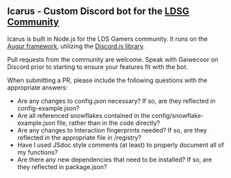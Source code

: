 ## Icarus - Custom Discord bot for the [LDSG Community](https://ldsgamers.com)

Icarus is built in Node.js for the LDS Gamers community. It runs on the [Augur framework](https://github.com/Gaiwecoor/augurbot), utilizing the [Discord.js library](https://discord.js.org/).

Pull requests from the community are welcome. Speak with Gaiwecoor on Discord prior to starting to ensure your features fit with the bot.

When submitting a PR, please include the following questions with the appropriate answers:
* Are any changes to config.json necessary? If so, are they reflected in config-example.json?
* Are all referenced snowflakes contained in the config/snowflake-example.json file, rather than in the code directly?
* Are any changes to Interaction fingerprints needed? If so, are they reflected in the appropriate file in /registry?
* Have I used JSdoc style comments (at least) to properly document all of my functions? 
* Are there any new dependencies that need to be installed? If so, are they reflected in package.json?